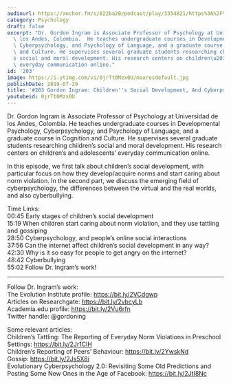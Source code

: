 ```yaml
---
audiourl: https://anchor.fm/s/822ba20/podcast/play/3354821/https%3A%2F%2Fd3ctxlq1ktw2nl.cloudfront.net%2Fproduction%2F2019-4-24%2F15848325-44100-2-c2f1d11f6e0e8.m4a
category: Psychology
draft: false
excerpt: "Dr. Gordon Ingram is Associate Professor of Psychology at Universidad de\
  \ los Andes, Colombia.  He teaches undergraduate courses in Developmental Psychology,\
  \ Cyberpsychology, and Psychology of Language, and a graduate course in Cognition\
  \ and Culture. He supervises several graduate students researching children\u2019\
  s social and moral development. His research centers on children\u2019s and adolescents\u2019\
  \ everyday communication online."
id: '203'
image: https://i.ytimg.com/vi/0jrTt0Mzx0U/maxresdefault.jpg
publishDate: 2019-07-29
title: '#203 Gordon Ingram: Children''s Social Development, And Cyberpsychology'
youtubeid: 0jrTt0Mzx0U
---
```

<div class="timelinks">

Dr. Gordon Ingram is Associate Professor of Psychology at Universidad de los Andes, Colombia.  He teaches undergraduate courses in Developmental Psychology, Cyberpsychology, and Psychology of Language, and a graduate course in Cognition and Culture. He supervises several graduate students researching children’s social and moral development. His research centers on children’s and adolescents’ everyday communication online.

In this episode, we first talk about children’s social development, with particular focus on how they develop/acquire norms and start caring about norm violation. In the second part, we discuss the emerging field of cyberpsychology, the differences between the virtual and the real worlds, and also cyberbullying.

Time Links:  
<time>00:45</time> Early stages of children’s social development  
<time>15:19</time> When children start caring about norm violation, and they use tattling and gossiping   
<time>28:50</time> Cyberpsychology, and people’s online social interactions                                                  
<time>37:56</time> Can the internet affect children’s social development in any way?                                              
<time>42:30</time> Why is it so easy for people to get angry on the internet?                                                         
<time>48:42</time> Cyberbullying             
<time>55:02</time> Follow Dr. Ingram’s work!

---

Follow Dr. Ingram’s work:  
The Evolution Institute profile: https://bit.ly/2VCdgwp  
Articles on Researchgate: https://bit.ly/2vbcyLb  
Academia.edu profile: https://bit.ly/2Vu6rfn  
Twitter handle: @gordoning

Some relevant articles:  
Children’s Tattling: The Reporting of Everyday Norm Violations in Preschool Settings: https://bit.ly/2Jr1ClH  
Children’s Reporting of Peers’ Behaviour: https://bit.ly/2YwskNd  
Gossip: https://bit.ly/2Js5X8i  
Evolutionary Cyberpsychology 2.0: Revisiting Some Old Predictions and Posting Some New Ones in the Age of Facebook: https://bit.ly/2JtI8Nc
</div>

